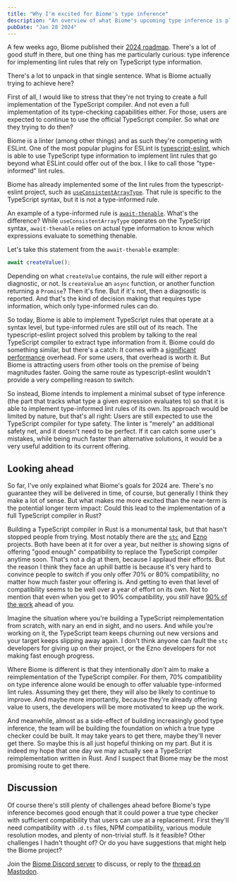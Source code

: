 ```yaml
---
title: "Why I'm excited for Biome's type inference"
description: "An overview of what Biome's upcoming type inference is planned to do, and why I'm excited for it."
pubDate: "Jan 28 2024"
---
```


A few weeks ago, Biome published their
[2024 roadmap](https://biomejs.dev/blog/roadmap-2024/). There's a lot of good
stuff in there, but one thing has me particularly curious: type inference for
implementing lint rules that rely on TypeScript type information.

There's a lot to unpack in that single sentence. What is Biome actually trying
to achieve here?

First of all, I would like to stress that they're not trying to create a full
implementation of the TypeScript compiler. And not even a full implementation of
its type-checking capabilities either. For those, users are expected to continue
to use the official TypeScript compiler. So what _are_ they trying to do then?

Biome is a linter (among other things) and as such they're competing with
ESLint. One of the most popular plugins for ESLint is
[typescript-eslint](https://typescript-eslint.io/), which is able to use
TypeScript type information to implement lint rules that go beyond what ESLint
could offer out of the box. I like to call those "type-informed" lint rules.

Biome has already implemented some of the lint rules from the typescript-eslint
project, such as
[`useConsistentArrayType`](https://biomejs.dev/linter/rules/use-consistent-array-type).
That rule is specific to the TypeScript syntax, but it is not a type-informed
rule.

An example of a type-informed rule is
[`await-thenable`](https://typescript-eslint.io/rules/await-thenable). What's
the difference? While `useConsistentArrayType` operates on the TypeScript
syntax, `await-thenable` relies on actual type information to know which
expressions evaluate to something thenable.

Let's take this statement from the `await-thenable` example:

```js
await createValue();
```

Depending on what `createValue` contains, the rule will either report a
diagnostic, or not. Is `createValue` an `async` function, or another function
returning a `Promise`? Then it's fine. But if it's not, then a diagnostic is
reported. And that's the kind of decision making that requires type information,
which only type-informed rules can do.

So today, Biome is able to implement TypeScript rules that operate at a syntax
level, but type-informed rules are still out of its reach. The typescript-eslint
project solved this problem by talking to the real TypeScript compiler to
extract type information from it. Biome could do something similar, but there's
a catch: It comes with a
[significant performance](https://www.joshuakgoldberg.com/blog/rust-based-javascript-linters-fast-but-no-typed-linting-right-now/#type-checked-linting-performance)
overhead. For some users, that overhead is worth it. But Biome is attracting
users from other tools on the premise of being magnitudes faster. Going the same
route as typescript-eslint wouldn't provide a very compelling reason to switch.

So instead, Biome intends to implement a minimal subset of type inference (the
part that tracks what type a given expression evaluates to) so that it is able
to implement type-informed lint rules of its own. Its approach would be limited
by nature, but that's all right: Users are still expected to use the TypeScript
compiler for type safety. The linter is "merely" an additional safety net, and
it doesn't need to be perfect. If it can catch some user's mistakes, while being
much faster than alternative solutions, it would be a very useful addition to its current offering.

## Looking ahead

So far, I've only explained what Biome's goals for 2024 are. There's no
guarantee they will be delivered in time, of course, but generally I think they
make a lot of sense. But what makes me more excited than the near-term is the
potential longer term impact: Could this lead to the implementation of a full
TypeScript compiler in Rust?

Building a TypeScript compiler in Rust is a monumental task, but that hasn't
stopped people from trying. Most notably there are the
[`stc`](https://stc.dudy.dev/) and [Ezno](https://github.com/kaleidawave/ezno)
projects. Both have been at it for over a year, but neither is showing signs of
offering "good enough" compatibility to replace the TypeScript compiler anytime
soon. That's not a dig at them, because I applaud their efforts. But the reason
I think they face an uphill battle is because it's very hard to convince people
to switch if you only offer 70% or 80% compatibility, no matter how much faster
your offering is. And getting to even that level of compatibility seems to be
well over a year of effort on its own. Not to mention that even when you get to
90% compatibility, you *still* have
[90% of the work](https://en.wikipedia.org/wiki/Ninety%E2%80%93ninety_rule)
ahead of you.

Imagine the situation where you're building a TypeScript reimplementation from
scratch, with nary an end in sight, and no users. And while you're working on
it, the TypeScript team keeps churning out new versions and your target keeps
slipping away again. I don't think anyone can fault the `stc` developers for
giving up on their project, or the Ezno developers for not making fast enough
progress.

Where Biome is different is that they intentionally *don't* aim to make a
reimplementation of the TypeScript compiler. For them, 70% compatibility on type
inference alone would be enough to offer valuable type-informed lint rules.
Assuming they get there, they will also be likely to continue to improve. And
maybe more importantly, because they're already offering value to users, the
developers will be more motivated to keep up the work.

And meanwhile, almost as a side-effect of building increasingly good type
inference, the team will be building the foundation on which a true type checker
could be built. It may take years to get there, maybe they'll never get there.
So maybe this is all just hopeful thinking on my part. But it is indeed my hope
that one day we may actually see a TypeScript reimplementation written in Rust.
And I suspect that Biome may be the most promising route to get there.

## Discussion

Of course there's still plenty of challenges ahead before Biome's type inference
becomes good enough that it could power a true type checker with sufficient
compatibility that users can use at a replacement. First they'll need
compatibility with `.d.ts` files, NPM compatibility, various module resolution
modes, and plenty of non-trivial stuff. Is it feasible? Other challenges I
hadn't thought of? Or do you have suggestions that might help the Biome project?

Join the [Biome Discord server](https://discord.gg/BypW39g6Yc) to discuss, or
reply to the
[thread on Mastodon](https://mstdn.social/@arendjr/111834501316186795).
